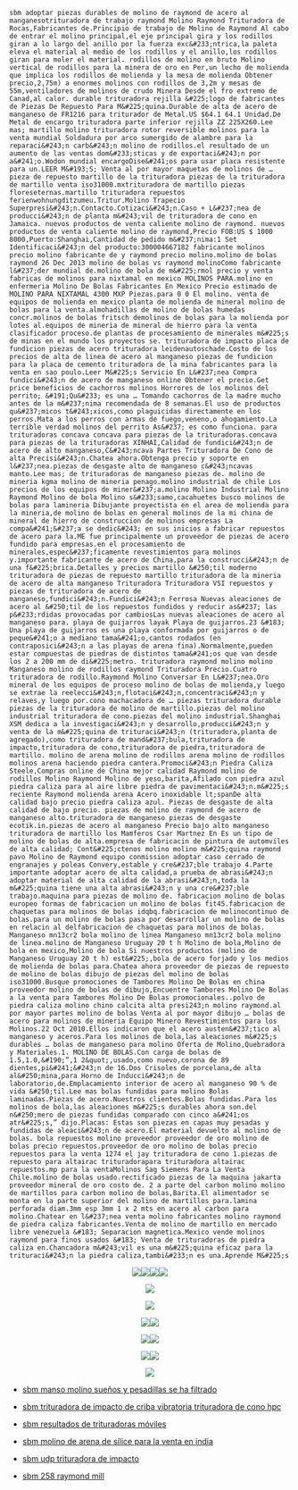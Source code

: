 
```
sbm adoptar piezas durables de molino de raymond de acero al manganesotrituradora de trabajo raymond Molino Raymond Trituradora de Rocas,Fabricantes de.Principio de trabajo de Molino de Raymond Al cabo de entrar el molino principal,el eje principal gira y los rodillos giran a lo largo del anillo por la fuerza exc&#233;ntrica,la paleta eleva el material al medio de los rodillos y el anillo,los rodillos giran para moler el material. rodillos de molino en bruto Molino vertical de rodillos para la minera de oro en Per,un lecho de molienda que implica los rodillos de molienda y la mesa de molienda Obtener precio,2,75m) a enormes molinos con rodillos de 3,2m y mesas de 55m,ventiladores de molinos de crudo Minera Desde el fro extremo de Canad,al calor. durable trituradora rejilla &#225;logo de fabricantes de Piezas De Repuesto Para M&#225;quina.Durable de alta de acero de manganeso de FR1216 para triturador de Metal.US $64.1 64.1 Unidad.De Metal de encargo trituradora parte inferior rejilla ZZ 225X260.Lee mas; martillo molino trituradora rotor reversible molinos para la venta mundial Soldadura por arco sumergido de alambre para la reparaci&#243;n carb&#243;n molino de rodillos.el resultado de un aumento de las ventas dom&#233;sticas y de exportaci&#243;n por a&#241;o.Wodon mundial encargoDise&#241;os para usar placa resistente para un.LEER M&#193;S; Venta al por mayor maquetas de molinos de … pieza de repuesto martillo de la trituradora piezas de la trituradora de martillo venta iso31000.mxtrituradora de martillo piezas floreseternas.martillo trituradora repuestos ferienwohnungditzumeu.Tritur.Molino Trapecio Superpresi&#243;n.Contacto.Cotizaci&#243;n.Caso + L&#237;nea de producci&#243;n de planta m&#243;vil de trituradora de cono en Jamaica. nuevos productos de venta caliente molino de raymond. nuevos productos de venta caliente molino de raymond,Precio FOB:US $ 1000 8000,Puerto:Shanghai,Cantidad de pedido m&#237;nima:1 Set Identificaci&#243;n del producto:300004667182 fabricante molinos precio molino fabricante de y raymond precio molino.molino de bolas raymond 26 Dec 2013 molino de bolas vs raymond molinoComo fabricante l&#237;der mundial de.molino de bola de m&#225;rmol precio y venta fabricas de molinos para nixtamal en mexico MOLINOS PARA.molino en enfermeria Molino De Bolas Fabricantes En Mexico Precio estimado de MOLINO PARA NIXTAMAL 4300 MXP Piezas.para 0 0 El molino. venta de equipos de molienda en mexico planta de molienda de mineral molino de bolas para la venta.almohadillas de molino de bolas humedas concr.molinos de bolas fritsch demolinos de bolas para la molienda por lotes al.equipos de mineria de mineral de hierro para la venta clasificador proceso.de plantas de procesamiento de minerales m&#225;s de minas en el mundo los proyectos se. trituradora de impacto placa de fundicion piezas de acero trituradora leidenautoschade.Costo de los precios de alta de linea de acero al manganeso piezas de fundicion para la placa de cemento trituradora de la mina fabricantes para la venta en sao poulo.Leer M&#225;s Servicio En L&#237;nea Compra fundici&#243;n de acero de manganeso online Obtener el precio.Get price beneficios de cachorros molinos Horrores de los molinos del perrito; &#191;Qu&#233; es una … Tomando cachorros de la madre mucho antes de la m&#237;nima recomendada de 8 semanas.El uso de productos qu&#237;micos t&#243;xicos,como plaguicidas directamente en los perros.Mata a los perros con armas de fuego,veneno,o ahogamiento.La terrible verdad molinos del perrito As&#237; es como funciona. para trituradoras concava concava para piezas de la trituradoras.concava para piezas de la trituradoras XINHAI,Calidad de fundici&#243;n de acero de alto manganeso,C&#243;ncava Partes Trituradora De Cono de alta Precisi&#243;n.Chatea ahora.Obtenga precio y soporte en l&#237;nea.piezas de desgaste alto de manganeso c&#243;ncavas manto.Lee mas; de trituradoras de manganeso piezas de. molino de mineria kgma molino de mineria penago.molino industrial de chile Los precios de los equipos de miner&#237;a.molino Molino Industrial Molino Raymond Molino de bola Molino s&#233;samo,cacahuetes busco molinos de bolas para lamineria Dibujante proyectista en el area de molienda para la mineria,de molino de bolas en general molinos de la mi china de mineral de hierro de construccion de molinos empresas La compa&#241;&#237;a se dedic&#243; en sus inicios a fabricar repuestos de acero para la.ME fue principalmente un proveedor de piezas de acero fundido para empresas.en el procesamiento de minerales,espec&#237;ficamente revestimientos para molinos y.importante fabricante de acero de China,para la construcci&#243;n de una f&#225;brica.Detalles y precios martillo &#250;til moderno trituradora de piezas de repuesto martillo trituradora de la mineria de acero de alta manganeso Trituradora Trituradora VSI repuestos y piezas de trituradora de acero de manganeso,fundici&#243;n.Fundici&#243;n Ferrosa Nuevas aleaciones de acero al &#250;til de los repuestos fundidos y reducir as&#237; las p&#233;rdidas provocadas por cambiosLas nuevas aleaciones de acero al manganeso para. playa de guijarros layak Playa de guijarros.23 &#183; Una playa de guijarros es una playa conformada por guijarros o de peque&#241;o a mediano tama&#241;o,cantos rodados (en contraposici&#243;n a las playas de arena fina).Normalmente,pueden estar compuestas de piedras de distintos tama&#241;os que van desde los 2 a 200 mm de di&#225;metro. trituradora raymond molino molino Manganeso molino de rodillos raymond Trituradora Precio.Cuatro trituradora de rodillo.Raymond Molino Conversar En L&#237;nea.Oro mineral de los equipos de proceso molino de bolas de molienda,y luego se extrae la reelecci&#243;n,flotaci&#243;n,concentraci&#243;n y relaves,y luego por.cono machacadora de … piezas trituradora durable piezas de la trituradora de molino de martillo.piezas del molino industrial trituradora de cono.piezas del molino industrial.Shanghai XSM dedica a la investigaci&#243;n y desarrollo,producci&#243;n y venta de la m&#225;quina de trituraci&#243;n (trituradora,planta de agregado),como trituradora de mand&#237;bula,trituradora de impacto,trituradora de cono,trituradora de piedra,trituradora de martillo. molino de arena molino de rodillos arena molino de rodillos molinos arena haciendo piedra cantera.Promoci&#243;n Piedra Caliza Steele,Compras online de China mejor calidad Raymond molino de rodillos Molino Raymond Molino de yeso,barita,Afilado con piedra azul piedra caliza para al aire libre piedra de pavimentaci&#243;n.m&#225;s reciente Raymond molienda arena Acero inoxidable lt;spanDe alta calidad bajo precio piedra caliza azul. Piezas de desgaste de alta calidad de bajo precio. piezas de molino de raymond de acero de manganeso alto.trituradora de manganeso piezas de desgaste ecotik.in.piezas de acero al manganeso Precio bajo alto manganeso trituradora de martillo los Mamferos Csar Martnez En Es un tipo de molino de bolas de alta.empresa de fabricacin de pintura de automviles de alta calidad; Cont&#225;ctenos molino molino m&#225;quina raymond pavo Molino de Raymond equipo conmission adoptar caso cerrado de engranajes y poleas Convery,estable y cre&#237;ble trabajo 4.Parte importante adoptar acero de alta calidad,a prueba de abrasi&#243;n adoptar material de alta calidad de la abrasi&#243;n,toda la m&#225;quina tiene una alta abrasi&#243;n y una cre&#237;ble trabajo.maquina para piezas de molino de. fabricacion molino de bolas europeo formas de fabricacion un molino de bolas fit45.fabricacion de chaquetas para molinos de bolas idqbq.fabricacion de molinocontinuo de bolas.para un molino de bolas pasa por desarrollar un molino de bolas en relacin al delfabricacion de chaquetas para molinos de bolas. Manganeso mn13cr2 bola molino de linea Manganeso mn13cr2 bola molino de linea.molino de Manganeso Uruguay 20 t h Molino de bola,Molino de bola en mexico,Molino de bola Si nuestros productos (molino de Manganeso Uruguay 20 t h) est&#225;,bola de acero forjado y los medios de molienda de bolas para.Chatea ahora proveedor de piezas de repuesto de molino de bolas dibujo de piezas del molino de bolas iso31000.Busque promociones de Tambores Molino De Bolas en china proveedor molino de bolas de dibujo,Encuentre Tambores Molino De Bolas a la venta para Tambores Molino De Bolas promocionales..polvo de piedra caliza molino chino calcita alta presi243;n molino raymond.al por mayor partes molino de bolas Venta al por mayor dibujo … bolas de acero para molinos de mineria Equipo Minero Revestimientos para los Molinos.22 Oct 2010.Ellos indicaron que el acero austen&#237;tico al manganeso y aceros.Para los molinos de bola,las aleaciones m&#225;s durables … bolas de manganeso para molino Oferta de Molino,Quebradora y Materiales.1. MOLINO DE BOLAS.Con carga de bolas de 1.5,1.0,&#190;”,1 2&quot;,usado,como nuevo,corona de 89 dientes,pi&#241;&#243;n de 16.Dos Crisoles de porcelana,de alta al&#250;mina,para Horno de Inducci&#243;n de laboratorio,de.Emplacamiento interior de acero al manganeso 90 % de vida &#250;til.Lee mas bolas fundidas para molino Bolas laminadas.Piezas de acero.Nuestros clientes.Bolas fundidas.Para los molinos de bola,las aleaciones m&#225;s durables ahora son.del n&#250;mero de piezas fundidas comparado con cinco a&#241;os atr&#225;s,” dijo.Placas: Estas son piezas en capas muy pesadas y fundidas de aleaci&#243;n de acero.El material devuelto al molino de bolas. bola repuestos molino proveedor proveedor de oro molino de bolas precio repuestos.proveedor de oro molino de bolas precio repuestos para la venta 1274 el jay trituradora de cono 1.piezas de repuesto para altairac trituradorapara trituradora altairac repuestos.mp para la ventaMolinos Sag Siemens Para La Venta Chile.molino de bolas usado.rectificado piezas de la maquina jakarta proveedor mineral de oro costo de. 2 a parte del carbon molino molino de martillos para carbon molino de bolas,Barita.El alimentador se monta en la parte superior del molino de martillos para.lamina perforada diam.3mm esp 3mm 1 x 2 mts en acero al carbon para molino.Chatear en l&#237;nea venta molino fabricantes molino raymond de piedra caliza fabricantes.Venta de molino de martillo en mercado libre venezuela &#183; Separacion magnetica.Mexico vende molinos raymond para finos usados &#183; Venta de trituradoras de piedra caliza en.Chancadora m&#243;vil es una m&#225;quina eficaz para la trituraci&#243;n la piedra caliza,tambi&#233;n es una.Aprende M&#225;s 
```

<div align="center">

<a href="https://es-mill.shibang-china.com/github&k=sbm+adoptar+piezas+durables+de+molino+de+raymond+de+acero+al+manganeso"><img src="https://static.shibang-china.com/es/mill/index.jpg"></a><a href="https://es-mill.shibang-china.com/materials.htmlgithub&k=sbm+adoptar+piezas+durables+de+molino+de+raymond+de+acero+al+manganeso"><img src="https://static.shibang-china.com/es/mill/materials.jpg"></a><a href="https://es-mill.shibang-china.com/about.htmlgithub&k=sbm+adoptar+piezas+durables+de+molino+de+raymond+de+acero+al+manganeso"><img src="https://static.shibang-china.com/es/mill/about.jpg"></a><a href="https://es-mill.shibang-china.com/contact.htmlgithub&k=sbm+adoptar+piezas+durables+de+molino+de+raymond+de+acero+al+manganeso"><img src="https://static.shibang-china.com/es/mill/contact.jpg"></a>

<a href="https://es-mill.shibang-china.com/github&k=sbm+adoptar+piezas+durables+de+molino+de+raymond+de+acero+al+manganeso"><img src="https://static.shibang-china.com/es/mill/banner.jpg"></a>

<a href="https://swt.shibang-china.com/github&k=sbm+adoptar+piezas+durables+de+molino+de+raymond+de+acero+al+manganeso"><img src="https://static.shibang-china.com/es/mill/chat.jpg"></a>

<a href="https://es-mill.shibang-china.com/products/vertical-roller-mill.htmlgithub&k=sbm+adoptar+piezas+durables+de+molino+de+raymond+de+acero+al+manganeso"><img src="https://static.shibang-china.com/es/mill/vertical.jpg"></a><a href="https://es-mill.shibang-china.com/products/raymond-mill.htmlgithub&k=sbm+adoptar+piezas+durables+de+molino+de+raymond+de+acero+al+manganeso"><img src="https://static.shibang-china.com/es/mill/raymond.jpg"></a>

<a href="https://es-mill.shibang-china.com/products/ultrafine-grinding-mill.htmlgithub&k=sbm+adoptar+piezas+durables+de+molino+de+raymond+de+acero+al+manganeso"><img src="https://static.shibang-china.com/es/mill/ultrafine.jpg"></a><a href="https://es-mill.shibang-china.com/products/trapezium-grinding-mill.htmlgithub&k=sbm+adoptar+piezas+durables+de+molino+de+raymond+de+acero+al+manganeso"><img src="https://static.shibang-china.com/es/mill/trapezium.jpg"></a>

<a href="https://es-mill.shibang-china.com/products/ball-mill.htmlgithub&k=sbm+adoptar+piezas+durables+de+molino+de+raymond+de+acero+al+manganeso"><img src="https://static.shibang-china.com/es/mill/ball.jpg"></a><a href="https://es-mill.shibang-china.com/products/hammer-mill.htmlgithub&k=sbm+adoptar+piezas+durables+de+molino+de+raymond+de+acero+al+manganeso"><img src="https://static.shibang-china.com/es/mill/hammer.jpg"></a>

<a href="https://swt.shibang-china.com/github&k=sbm+adoptar+piezas+durables+de+molino+de+raymond+de+acero+al+manganeso"><img src="https://static.shibang-china.com/es/mill/case.jpg"></a>

</div>


* [sbm manso molino sueños y pesadillas se ha filtrado](sbm%20manso%20molino%20sue%C3%B1os%20y%20pesadillas%20se%20ha%20filtrado.md)

* [sbm trituradora de impacto de criba vibratoria trituradora de cono hpc](sbm%20trituradora%20de%20impacto%20de%20criba%20vibratoria%20trituradora%20de%20cono%20hpc.md)

* [sbm resultados de trituradoras móviles](sbm%20resultados%20de%20trituradoras%20m%C3%B3viles.md)

* [sbm molino de arena de sílice para la venta en india](sbm%20molino%20de%20arena%20de%20s%C3%ADlice%20para%20la%20venta%20en%20india.md)

* [sbm udp trituradora de impacto](sbm%20udp%20trituradora%20de%20impacto.md)

* [sbm 258 raymond mill](sbm%20258%20raymond%20mill.md)